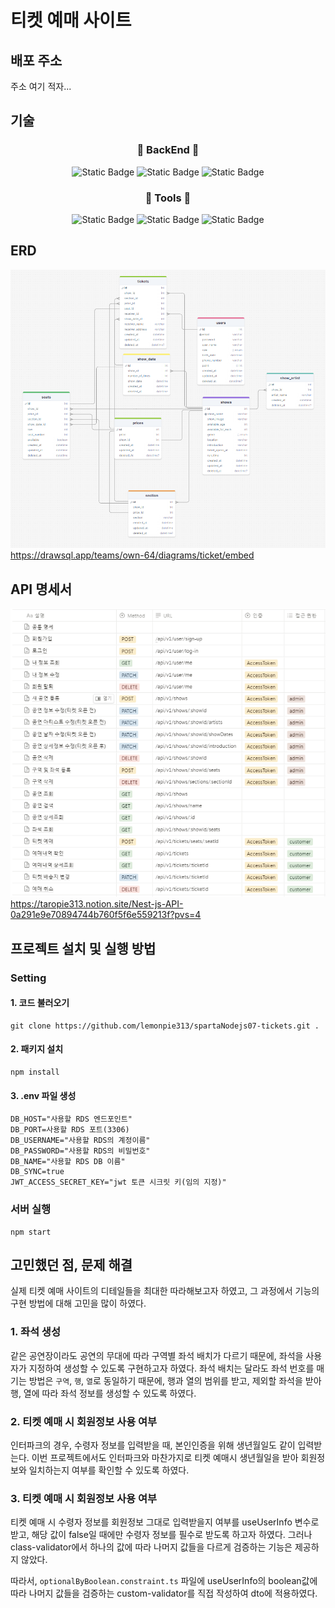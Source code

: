 # 티켓 예매 사이트
## 배포 주소
주소 여기 적자...

## 기술
<h3 align="center">🍋 BackEnd 🍋</h3>
<div align="center">
<img alt="Static Badge" src="https://img.shields.io/badge/-Typescript-%233178C6?style=flat-square&logo=typescript&logoColor=white">
<img alt="Static Badge" src="https://img.shields.io/badge/-Nest.js-%23E0234E?style=flat-square&logo=nestjs&logoColor=white">
<img alt="Static Badge" src="https://img.shields.io/badge/-typeORM-%23FE0803?style=flat-square&logo=typeorm&logoColor=white">
</div>

<h3 align="center">🍋 Tools 🍋</h3>
<div align="center">
<img alt="Static Badge" src="https://img.shields.io/badge/-Git-%23F05032?style=flat-square&logo=git&logoColor=white">
<img alt="Static Badge" src="https://img.shields.io/badge/-Github-%23181717?style=flat-square&logo=github&logoColor=white">
<img alt="Static Badge" src="https://img.shields.io/badge/-Vscode-%23007ACC?style=flat-square&logo=visualstudiocode&logoColor=white">
</div>

## ERD
![ex_screenshot](./erd.png)
https://drawsql.app/teams/own-64/diagrams/ticket/embed


## API 명세서
![ex_screenshot](./api.png)
https://taropie313.notion.site/Nest-js-API-0a291e9e70894744b760f5f6e559213f?pvs=4

## 프로젝트 설치 및 실행 방법
### Setting
#### 1. 코드 불러오기
```
git clone https://github.com/lemonpie313/spartaNodejs07-tickets.git .
```

#### 2. 패키지 설치
```
npm install
```

#### 3. .env 파일 생성
```
DB_HOST="사용할 RDS 엔드포인트"
DB_PORT=사용할 RDS 포트(3306)
DB_USERNAME="사용할 RDS의 계정이름"
DB_PASSWORD="사용할 RDS의 비밀번호"
DB_NAME="사용할 RDS DB 이름"
DB_SYNC=true
JWT_ACCESS_SECRET_KEY="jwt 토큰 시크릿 키(임의 지정)"
```

### 서버 실행
```
npm start
```

## 고민했던 점, 문제 해결
실제 티켓 예매 사이트의 디테일들을 최대한 따라해보고자 하였고, 그 과정에서 기능의 구현 방법에 대해 고민을 많이 하였다.

### 1. 좌석 생성
같은 공연장이라도 공연의 무대에 따라 구역별 좌석 배치가 다르기 때문에, 좌석을 사용자가 지정하여 생성할 수 있도록 구현하고자 하였다. 좌석 배치는 달라도 좌석 번호를 매기는 방법은 ```구역```, ```행```, ```열```로 동일하기 때문에, 행과 열의 범위를 받고, 제외할 좌석을 받아 행, 열에 따라 좌석 정보를 생성할 수 있도록 하였다.

### 2. 티켓 예매 시 회원정보 사용 여부
인터파크의 경우, 수령자 정보를 입력받을 때, 본인인증을 위해 생년월일도 같이 입력받는다. 이번 프로젝트에서도 인터파크와 마찬가지로 티켓 예매시 생년월일을 받아 회원정보와 일치하는지 여부를 확인할 수 있도록 하였다.


### 3. 티켓 예매 시 회원정보 사용 여부
티켓 예매 시 수령자 정보를 회원정보 그대로 입력받을지 여부를 useUserInfo 변수로 받고, 해당 값이 false일 때에만 수령자 정보를 필수로 받도록 하고자 하였다. 그러나 class-validator에서 하나의 값에 따라 나머지 값들을 다르게 검증하는 기능은 제공하지 않았다.

따라서, ```optionalByBoolean.constraint.ts``` 파일에 useUserInfo의 boolean값에 따라 나머지 값들을 검증하는 custom-validator를 직접 작성하여 dto에 적용하였다.
